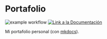 # Portafolio

![example workflow](https://github.com/vcanalesp/portafolio/actions/workflows/documentation.yml/badge.svg)
<a href="https://vcanalesp.github.io/portafolio/"><img alt="Link a la Documentación" src="https://img.shields.io/badge/docs-link-brightgreen"></a>

Mi portafolio personal (con [mkdocs](https://www.mkdocs.org/)).
